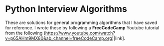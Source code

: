 # Python Interview Algorithms

These are solutions for general programming algorithms that I have saved for reference. I wrote these by following a **FreeCodeCamp** Youtube tutorial from the following (https://www.youtube.com/watch?v=p65AHm9MX80&ab_channel=freeCodeCamp.org)[link].